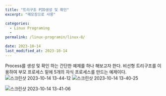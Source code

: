 ```yaml
---
title: "트리구조 PID생성 및 확인"
excerpt: "메모장으로 사용"

categories:
  - Linux Programing
  - 
permalink: /linux-programin/linux-8/

date: 2023-10-14
last_modified_at: 2023-10-14
---
```


Process를 생성 및 확인 하는 간단한 예제를 하나 해보고자 한다.
비선형 트리구조를 이용하여 부모 프로세스 밑에 5개의 자식 프로세스를 만드는 예제이다.
![스크린샷 2023-10-14 13-44-12](https://github.com/k74035/k74035.github.io/assets/126762577/9638295f-4f2a-4115-87bf-195e9b77e463)
![스크린샷 2023-10-14 13-40-25](https://github.com/k74035/k74035.github.io/assets/126762577/b5b75a5c-2896-4f12-8e04-f80af8b5e194)

![스크린샷 2023-10-14 13-41-06](https://github.com/k74035/k74035.github.io/assets/126762577/502f8656-2668-448b-a8ee-80a46aa7cd88)
